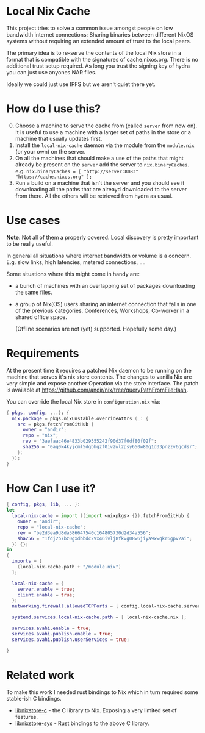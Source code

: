 # Local Nix Cache

This project tries to solve a common issue amongst people on low bandwidth
internet connections: Sharing binaries between different NixOS systems without
requiring an extended amount of trust to the local peers.

The primary idea is to re-serve the contents of the local Nix store in a format
that is compatible with the signatures of cache.nixos.org. There is no
additional trust setup required. As long you trust the signing key of hydra you
can just use anyones NAR files.

Ideally we could just use IPFS but we aren't quiet there yet.


# How do I use this?

0. Choose a machine to serve the cache from (called `server` from now on). It
   is useful to use a machine with a larger set of paths in the store or a
   machine that usually updates first.
1. Install the `local-nix-cache` daemon via the module from the `module.nix`
   (or your own) on the server.
2. On all the machines that should make a use of the paths that might already
   be present on the `server` add the server to `nix.binaryCaches`.
   e.g. `nix.binaryCaches = [ "http://server:8083" "https://cache.nixos.org" ];`
3. Run a build on a machine that isn't the server and you should see it
   downloading all the paths that are alreayd downloaded to the server from
   there. All the others will be retrieved from hydra as usual.

# Use cases

**Note**: Not all of them a properly covered. Local discovery is pretty
important to be really useful.

In general all situations where internet bandwidth or volume is a concern. E.g.
slow links, high latencies, metered connections, ….

Some situations where this might come in handy are:

- a bunch of machines with an overlapping set of packages
  downloading the same files.

- a group of Nix(OS) users sharing an internet connection that falls in one of
  the previous categories. Conferences, Workshops, Co-worker in a shared office
  space.

  (Offline scenarios are not (yet) supported. Hopefully some day.)

# Requirements

At the present time it requires a patched Nix daemon to be running on the
machine that serves it's nix store contents. The changes to vanilla Nix are
very simple and expose another Operation via the store interface. The patch is
available at https://github.com/andir/nix/tree/queryPathFromFileHash.

You can override the local Nix store in `configuration.nix` via:

```nix
{ pkgs, config, ...}: {
  nix.package = pkgs.nixUnstable.overrideAttrs (_: {
    src = pkgs.fetchFromGitHub {
      owner = "andir";
      repo = "nix";
      rev = "3aefaac46e4833b029555242f90d37f0df80f02f";
      sha256 = "0aq0k4kyjcml5dgbhgzf0iv2wl2psy650w80g1d33pnzzv6gcdsr";
    };
  });
}
```

# How Can I use it?

```nix
{ config, pkgs, lib, ... }:
let
  local-nix-cache = import ((import <nixpkgs> {}).fetchFromGitHub {
    owner = "andir";
    repo = "local-nix-cache";
    rev = "be2d3ea9d8da586647540c164805730d2d34a556";
    sha256 = "1fdj2b7bz0gxdbbdc29x46ivlj8fkvg08w6jiya9xwqkr6gpv2ai";
  }) {};
in
{
  imports = [
    (local-nix-cache.path + "/module.nix")
  ];

  local-nix-cache = {
    server.enable = true;
    client.enable = true;
  };
  networking.firewall.allowedTCPPorts = [ config.local-nix-cache.server.port ];

  systemd.services.local-nix-cache.path = [ local-nix-cache.nix ];

  services.avahi.enable = true;
  services.avahi.publish.enable = true;
  services.avahi.publish.userServices = true;

}
```

# Related work

To make this work I needed rust bindings to Nix which in turn required some
stable-ish C bindings.

 - [libnixstore-c](https://github.com/andir/libnixstore-c) - the C library to
   Nix. Exposing a very limited set of features.
 - [libnixstore-sys](https://github.com/andir/libnixstore-sys) - Rust bindings
   to the above C library.
